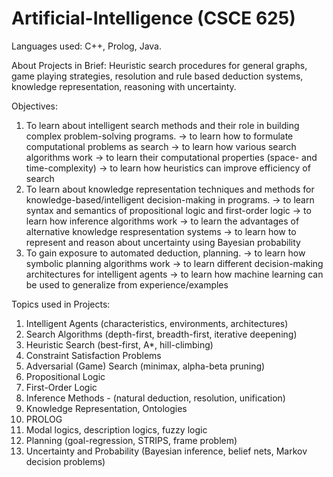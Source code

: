 # Artificial-Intelligence (CSCE 625)
Languages used: C++, Prolog, Java.

About Projects in Brief: Heuristic search procedures for general graphs, game playing strategies, resolution and rule based deduction systems, knowledge representation, reasoning with uncertainty.

Objectives:
1. To learn about intelligent search methods and their role in building complex problem-solving programs.
                 -> to learn how to formulate computational problems as search
                 -> to learn how various search algorithms work
                 -> to learn their computational properties (space- and time-complexity)
                 -> to learn how heuristics can improve efficiency of search
2. To learn about knowledge representation techniques and methods for knowledge-based/intelligent decision-making in programs.
                 -> to learn syntax and semantics of propositional logic and first-order logic
                 -> to learn how inference algorithms work
                 -> to learn the advantages of alternative knowledge respresentation systems
                 -> to learn how to represent and reason about uncertainty using Bayesian probability
3. To gain exposure to automated deduction, planning.
                 -> to learn how symbolic planning algorithms work
                 -> to learn different decision-making architectures for intelligent agents
                 -> to learn how machine learning can be used to generalize from experience/examples

Topics used in Projects:
1. Intelligent Agents (characteristics, environments, architectures)
2. Search Algorithms (depth-first, breadth-first, iterative deepening)
3. Heuristic Search (best-first, A*, hill-climbing)
4. Constraint Satisfaction Problems
5. Adversarial (Game) Search (minimax, alpha-beta pruning)
6. Propositional Logic
7. First-Order Logic 
8. Inference Methods - (natural deduction, resolution, unification)
9. Knowledge Representation, Ontologies
10. PROLOG
11. Modal logics, description logics, fuzzy logic
12. Planning (goal-regression, STRIPS, frame problem)
13. Uncertainty and Probability (Bayesian inference, belief nets, Markov decision problems)


